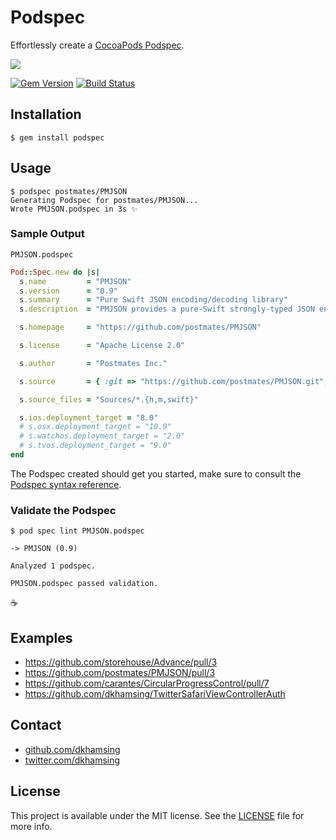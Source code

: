 # Podspec

Effortlessly create a [CocoaPods Podspec](https://guides.cocoapods.org/making/specs-and-specs-repo.html).

![](http://i.giphy.com/rsQu1BC0BF8wo.gif)

[![Gem Version](https://badge.fury.io/rb/podspec.svg)](https://badge.fury.io/rb/podspec) [![Build Status](https://travis-ci.org/dkhamsing/podspec.svg)](https://travis-ci.org/dkhamsing/podspec)

## Installation

```shell
$ gem install podspec
```

## Usage

```shell
$ podspec postmates/PMJSON
Generating Podspec for postmates/PMJSON...
Wrote PMJSON.podspec in 3s ✨
```

### Sample Output

`PMJSON.podspec`

```ruby
Pod::Spec.new do |s|
  s.name         = "PMJSON"
  s.version      = "0.9"
  s.summary      = "Pure Swift JSON encoding/decoding library"
  s.description  = "PMJSON provides a pure-Swift strongly-typed JSON encoder/decoder as well as a set of convenience methods for converting to/from Foundation objects and for decoding JSON structures."

  s.homepage     = "https://github.com/postmates/PMJSON"

  s.license      = "Apache License 2.0"

  s.author       = "Postmates Inc."

  s.source       = { :git => "https://github.com/postmates/PMJSON.git", :tag => "v0.9" }

  s.source_files = "Sources/*.{h,m,swift}"

  s.ios.deployment_target = "8.0"
  # s.osx.deployment_target = "10.9"
  # s.watchos.deployment_target = "2.0"
  # s.tvos.deployment_target = "9.0"
end
```

The Podspec created should get you started, make sure to consult the [Podspec syntax reference](https://guides.cocoapods.org/syntax/podspec.html).

### Validate the Podspec

```
$ pod spec lint PMJSON.podspec

-> PMJSON (0.9)

Analyzed 1 podspec.

PMJSON.podspec passed validation.
```

:coffee:

## Examples

- https://github.com/storehouse/Advance/pull/3
- https://github.com/postmates/PMJSON/pull/3
- https://github.com/carantes/CircularProgressControl/pull/7
- https://github.com/dkhamsing/TwitterSafariViewControllerAuth

## Contact

- [github.com/dkhamsing](https://github.com/dkhamsing)
- [twitter.com/dkhamsing](https://twitter.com/dkhamsing)

## License

This project is available under the MIT license. See the [LICENSE](LICENSE) file for more info.
